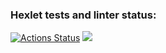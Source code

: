 ### Hexlet tests and linter status:
[![Actions Status](https://github.com/KiritoMorl/frontend-project-11/workflows/hexlet-check/badge.svg)](https://github.com/KiritoMorl/frontend-project-11/actions)
<a href="https://codeclimate.com/github/KiritoMorl/frontend-project-11/maintainability"><img src="https://api.codeclimate.com/v1/badges/685c217bac07f5631617/maintainability" /></a>